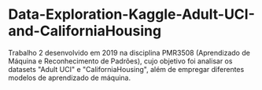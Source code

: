 # Data-Exploration-Kaggle-Adult-UCI-and-CaliforniaHousing
Trabalho 2 desenvolvido em 2019 na disciplina PMR3508 (Aprendizado de Máquina e Reconhecimento de Padrões), cujo objetivo foi analisar os datasets "Adult UCI" e "CaliforniaHousing", além de empregar diferentes modelos de aprendizado de máquina.
